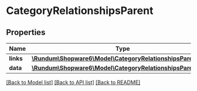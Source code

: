# CategoryRelationshipsParent

## Properties
Name | Type | Description | Notes
------------ | ------------- | ------------- | -------------
**links** | [**\Rundum\Shopware6\Model\CategoryRelationshipsParentLinks**](CategoryRelationshipsParentLinks.md) |  | [optional] 
**data** | [**\Rundum\Shopware6\Model\CategoryRelationshipsParentData**](CategoryRelationshipsParentData.md) |  | [optional] 

[[Back to Model list]](../../README.md#documentation-for-models) [[Back to API list]](../../README.md#documentation-for-api-endpoints) [[Back to README]](../../README.md)

